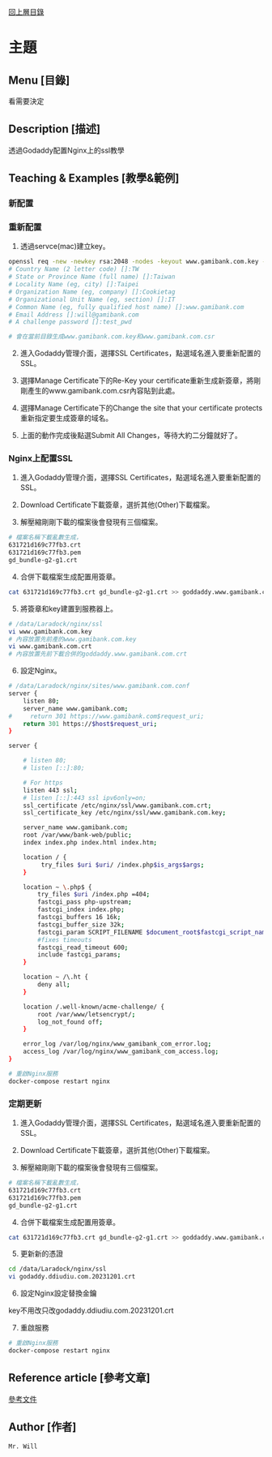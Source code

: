 [回上層目錄](../README.md)

# 主題

## **Menu [目錄]**
看需要決定

## **Description [描述]**
透過Godaddy配置Nginx上的ssl教學

## **Teaching & Examples [教學&範例]**

### 新配置

### 重新配置
1. 透過servce(mac)建立key。
```bash
openssl req -new -newkey rsa:2048 -nodes -keyout www.gamibank.com.key -out www.gamibank.com.csr
# Country Name (2 letter code) []:TW
# State or Province Name (full name) []:Taiwan
# Locality Name (eg, city) []:Taipei
# Organization Name (eg, company) []:Cookietag
# Organizational Unit Name (eg, section) []:IT
# Common Name (eg, fully qualified host name) []:www.gamibank.com
# Email Address []:will@gamibank.com
# A challenge password []:test_pwd

# 會在當前目錄生成www.gamibank.com.key和www.gamibank.com.csr
```

2. 進入Godaddy管理介面，選擇SSL Certificates，點選域名進入要重新配置的SSL。

3. 選擇Manage Certificate下的Re-Key your certificate重新生成新簽章，將剛剛產生的www.gamibank.com.csr內容貼到此處。

4. 選擇Manage Certificate下的Change the site that your certificate protects重新指定要生成簽章的域名。

5. 上面的動作完成後點選Submit All Changes，等待大約二分鐘就好了。

### Nginx上配置SSL
1. 進入Godaddy管理介面，選擇SSL Certificates，點選域名進入要重新配置的SSL。

2. Download Certificate下載簽章，選折其他(Other)下載檔案。

3. 解壓縮剛剛下載的檔案後會發現有三個檔案。
```bash
# 檔案名稱下載亂數生成，
631721d169c77fb3.crt
631721d169c77fb3.pem
gd_bundle-g2-g1.crt
```

4. 合併下載檔案生成配置用簽章。
```bash
cat 631721d169c77fb3.crt gd_bundle-g2-g1.crt >> goddaddy.www.gamibank.com.crt
```

5. 將簽章和key建置到服務器上。
```bash
# /data/Laradock/nginx/ssl
vi www.gamibank.com.key
# 內容放置先前產的www.gamibank.com.key
vi www.gamibank.com.crt
# 內容放置先前下載合併的goddaddy.www.gamibank.com.crt
```

6. 設定Nginx。
```bash
# /data/Laradock/nginx/sites/www.gamibank.com.conf
server {
    listen 80;
    server_name www.gamibank.com;
#     return 301 https://www.gamibank.com$request_uri;
    return 301 https://$host$request_uri;
}

server {

    # listen 80;
    # listen [::]:80;

    # For https
    listen 443 ssl;
    # listen [::]:443 ssl ipv6only=on;
    ssl_certificate /etc/nginx/ssl/www.gamibank.com.crt;
    ssl_certificate_key /etc/nginx/ssl/www.gamibank.com.key;

    server_name www.gamibank.com;
    root /var/www/bank-web/public;
    index index.php index.html index.htm;

    location / {
         try_files $uri $uri/ /index.php$is_args$args;
    }

    location ~ \.php$ {
        try_files $uri /index.php =404;
        fastcgi_pass php-upstream;
        fastcgi_index index.php;
        fastcgi_buffers 16 16k;
        fastcgi_buffer_size 32k;
        fastcgi_param SCRIPT_FILENAME $document_root$fastcgi_script_name;
        #fixes timeouts
        fastcgi_read_timeout 600;
        include fastcgi_params;
    }

    location ~ /\.ht {
        deny all;
    }

    location /.well-known/acme-challenge/ {
        root /var/www/letsencrypt/;
        log_not_found off;
    }

    error_log /var/log/nginx/www_gamibank_com_error.log;
    access_log /var/log/nginx/www_gamibank_com_access.log;
}
```

```bash
# 重啟Nginx服務
docker-compose restart nginx
```

### 定期更新

1. 進入Godaddy管理介面，選擇SSL Certificates，點選域名進入要重新配置的SSL。

2. Download Certificate下載簽章，選折其他(Other)下載檔案。

3. 解壓縮剛剛下載的檔案後會發現有三個檔案。
```bash
# 檔案名稱下載亂數生成，
631721d169c77fb3.crt
631721d169c77fb3.pem
gd_bundle-g2-g1.crt
```

4. 合併下載檔案生成配置用簽章。
```bash
cat 631721d169c77fb3.crt gd_bundle-g2-g1.crt >> goddaddy.www.gamibank.com.crt
```

5. 更新新的憑證
```bash
cd /data/Laradock/nginx/ssl
vi godaddy.ddiudiu.com.20231201.crt
```

6. 設定Nginx設定替換金鑰

key不用改只改godaddy.ddiudiu.com.20231201.crt

7. 重啟服務
```bash
# 重啟Nginx服務
docker-compose restart nginx
```

## **Reference article [參考文章]**
[參考文件](https://www.jianshu.com/p/65b8ec8b4f20)

## **Author [作者]**
`Mr. Will`
